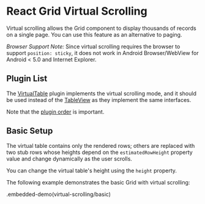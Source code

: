# React Grid Virtual Scrolling

Virtual scrolling allows the Grid component to display thousands of records on a single page. You can use this feature as an alternative to paging.

*Browser Support Note:* Since virtual scrolling requires the browser to support `position: sticky`, it does not work in Android Browser/WebView for Android < 5.0 and Internet Explorer.

## Plugin List

The [VirtualTable](../reference/virtual-table.md) plugin implements the virtual scrolling mode, and it should be used instead of the [TableView](../reference/table-view.md) as they implement the same interfaces.

Note that the [plugin order](./plugin-overview.md#plugin-order) is important.

## Basic Setup

The virtual table contains only the rendered rows; others are replaced with two stub rows whose heights depend on the `estimatedRowHeight` property value and change dynamically as the user scrolls.

You can change the virtual table's height using the `height` property.

The following example demonstrates the basic Grid with virtual scrolling:

.embedded-demo(virtual-scrolling/basic)
